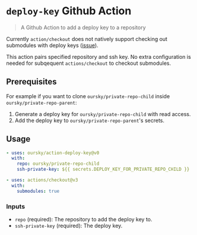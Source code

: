 # `deploy-key` Github Action

> A Github Action to add a deploy key to a repository

Currently `action/checkout` does not natively support checking out submodules with deploy keys ([issue](https://github.com/actions/checkout/issues/287)).

This action pairs specified repository and ssh key. No extra configuration is needed for subqequent `actions/checkout` to checkout submodules.

## Prerequisites

For example if you want to clone `oursky/private-repo-child` inside `oursky/private-repo-parent`:

1. Generate a deploy key for `oursky/private-repo-child` with read access.
2. Add the deploy key to `oursky/private-repo-parent`'s secrets.

## Usage

```yaml
- uses: oursky/action-deploy-key@v0
  with:
    repo: oursky/private-repo-child
    ssh-private-key: ${{ secrets.DEPLOY_KEY_FOR_PRIVATE_REPO_CHILD }}

- uses: actions/checkout@v3
  with:
    submodules: true
```

### Inputs

- `repo` (required): The repository to add the deploy key to.
- `ssh-private-key` (required): The deploy key.
